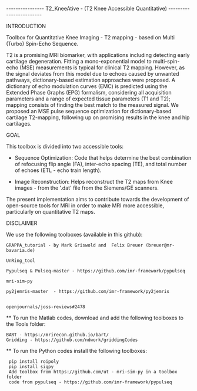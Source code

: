 ----------------  T2_KneeAtive - (T2 Knee Accessible Quantitative)  ------------------------



INTRODUCTION

Toolbox for Quantitative Knee Imaging - T2 mapping - based on Multi (Turbo) Spin-Echo Sequence.


T2 is a promising MRI biomarker, with applications including detecting early cartilage degeneration. Fitting a mono-exponential model to multi-spin-echo (MSE) measurements is typical for clinical T2 mapping. However, as the signal deviates from this model due to echoes caused by unwanted pathways, dictionary-based estimation approaches were proposed. A dictionary of echo modulation curves (EMC) is predicted using the Extended Phase Graphs (EPG) formalism, considering all acquisition parameters and a range of expected tissue parameters (T1 and T2); mapping consists of finding the best match to the measured signal. We proposed an MSE pulse sequence optimization for dictionary-based cartilage T2-mapping, following up on promising results in the knee and hip cartilages. 



GOAL

This toolbox is divided into two accessible tools: 

 - Sequence Optimization:
Code that helps determine the best combination of refocusing flip angle (FA), inter-echo spacing (TE), and total number of echoes (ETL - echo train length).

 - Image Reconstruction:
Helps reconstruct the T2 maps from Knee images - from the '.dat' file from the Siemens/GE scanners.


The present implementation aims to contribute towards the development of open-source tools for MRI in order to make MRI more accessible, particularly on quantitative T2 maps.



DISCLAIMER 

We use the following toolboxes (available in this github):

    GRAPPA_tutorial - by Mark Griswold and  Felix Breuer (breuer@mr-bavaria.de)

    UnRing_tool

    Pypulseq & Pulseq-master - https://github.com/imr-framework/pypulseq
   
    mri-sim-py
    
    py2jemris-master  - https://github.com/imr-framework/py2jemris

   
    openjournals/joss-reviews#2478


** To run the Matlab codes, download and add the following toolboxes to the Tools folder:

    BART - https://mrirecon.github.io/bart/
    Gridding - https://github.com/ndwork/griddingCodes

** To run the Python codes install the following toolboxes:

     pip install roipoly
     pip install sigpy
     Add toolbox from https://github.com/ut - mri-sim-py in a toolbox folder
     code from pypulseq - https://github.com/imr-framework/pypulseq
